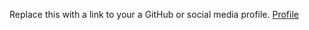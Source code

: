 Replace this with a link to your a GitHub or social media profile.
[Profile](https://docs.google.com/document/d/1Ul4mD6jYLmHLjPJwxh08UcGEMq5AIW8HxZfLhV5yBCk/edit?usp=sharing)

